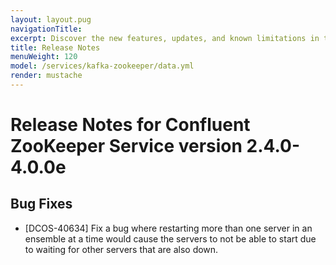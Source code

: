```yaml
---
layout: layout.pug
navigationTitle:
excerpt: Discover the new features, updates, and known limitations in this release of the Confluent ZooKeeper Service
title: Release Notes
menuWeight: 120
model: /services/kafka-zookeeper/data.yml
render: mustache
---
```


# Release Notes for Confluent ZooKeeper Service version 2.4.0-4.0.0e

## Bug Fixes
- [DCOS-40634] Fix a bug where restarting more than one server in an ensemble at a time would cause the servers to not be able to start due to waiting for other servers that are also down.
<!-- 
# Version 2.3.0-4.0.0e

## Features
- All frameworks (Confluent ZooKeeper included) now isolate their `/tmp` task directories by making them Mesos [`SANDBOX_PATH` volume sources](https://github.com/apache/mesos/blob/master/docs/container-volume.md#sandbox_path-volume-source). ([#2467](https://github.com/mesosphere/dcos-commons/pull/2467) and [#2486](https://github.com/mesosphere/dcos-commons/pull/2486))

## Bug Fixes
- The `zookeeper.autopurge_purge_interval` in the configuration options is now used when configuring the system. Previously, the  `zookeeper.autopurge_snap_retain_count` value with a default of 3 was used (#98)
- Metrics have been fixed on DC/OS 1.9 clusters (#99)

# Version 2.2.0-4.0.0e

## Features

- Support for using a custom top level domain to facilitate exposing the service securely outside of the cluster. Details [here](/services/confluent-zookeeper/2.2.0-4.0.0e/security/#securely-exposing-dcos-confluent-zookeeper-outside-the-cluster).
- Support for deploying the service in a remote region.


# Version 2.1.0-4.0.0e

This is the initial GA release of the DC/OS Confluent ZooKeeper service.

## Features

- Support for Kerberos authorization and authentication.
- Support for Zone placement constraints in DC/OS 1.11 (beta versions of DC/OS 1.11 coming soon).
- Support for 3 or 5 ZooKeeper nodes.
- Support for pausing ZooKeeper nodes for debugging and recovery purposes.
 -->